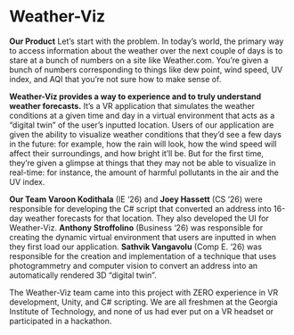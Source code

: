 # Weather-Viz

**Our Product**
Let’s start with the problem. In today’s world, the primary way to access information about the weather over the next couple of days is to stare at a bunch of numbers on a site like Weather.com. You’re given a bunch of numbers corresponding to things like dew point, wind speed, UV index, and AQI that you’re not sure how to make sense of.

**Weather-Viz provides a way to experience and to truly understand weather forecasts.** It’s a VR application that simulates the weather conditions at a given time and day in a virtual environment that acts as a “digital twin” of the user’s inputted location.
Users of our application are given the ability to visualize weather conditions that they’d see a few days in the future: for example, how the rain will look, how the wind speed will affect their surroundings, and how bright it’ll be. But for the first time, they’re given a glimpse at things that they may not be able to visualize in real-time: for instance, the amount of harmful pollutants in the air and the UV index. 

**Our Team**
**Varoon Kodithala** (IE ‘26) and **Joey Hassett** (CS ‘26) were responsible for developing the C# script that converted an address into 16-day weather forecasts for that location. They also developed the UI for Weather-Viz. **Anthony Stroffolino** (Business ‘26) was responsible for creating the dynamic virtual environment that users are inputted in when they first load our application. **Sathvik Vangavolu** (Comp E. ‘26) was responsible for the creation and implementation of a technique that uses photogrammetry and computer vision to convert an address into an automatically rendered 3D “digital twin”.

The Weather-Viz team came into this project with ZERO experience in VR development, Unity, and C# scripting. We are all freshmen at the Georgia Institute of Technology, and none of us had ever put on a VR headset or participated in a hackathon.
